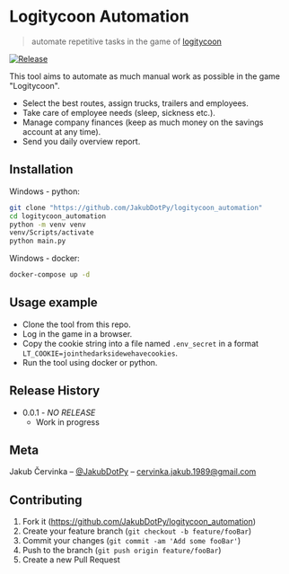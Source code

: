 # Logitycoon Automation

> automate repetitive tasks in the game of [logitycoon](http://logitycoon.com/)

[![Release][release-url]][release-url]

This tool aims to automate as much manual work as possible in the game "Logitycoon".

- Select the best routes, assign trucks, trailers and employees.
- Take care of employee needs (sleep, sickness etc.).
- Manage company finances (keep as much money on the savings account at any time).
- Send you daily overview report.

## Installation

Windows - python:

```sh
git clone "https://github.com/JakubDotPy/logitycoon_automation"
cd logitycoon_automation
python -m venv venv
venv/Scripts/activate
python main.py
```

Windows - docker:

```sh
docker-compose up -d
```

## Usage example

- Clone the tool from this repo.
- Log in the game in a browser.
- Copy the cookie string into a file named `.env_secret` in a format `LT_COOKIE=jointhedarksidewehavecookies`.
- Run the tool using docker or python.

## Release History

* 0.0.1 - _NO RELEASE_
  * Work in progress

## Meta

Jakub Červinka – [@JakubDotPy](https://twitter.com/jakubdotpy) – cervinka.jakub.1989@gmail.com

## Contributing

1. Fork it (<https://github.com/JakubDotPy/logitycoon_automation>)
2. Create your feature branch (`git checkout -b feature/fooBar`)
3. Commit your changes (`git commit -am 'Add some fooBar'`)
4. Push to the branch (`git push origin feature/fooBar`)
5. Create a new Pull Request

<!-- Markdown link & img dfn's -->

[release-url]: https://img.shields.io/github/v/release/jakubdotpy/logitycoon-automation?style=flat-square
